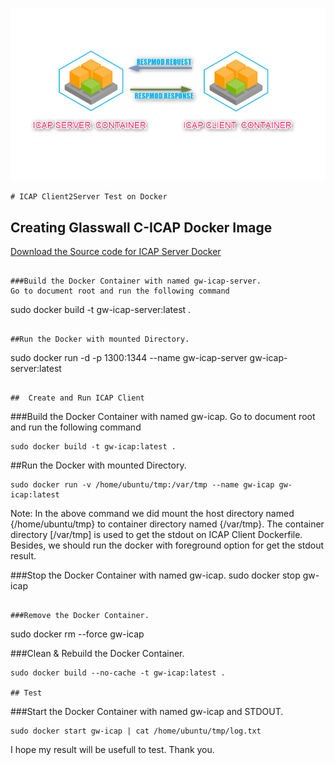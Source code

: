 ![ICAP Client2Server Test](./logo.png)
```
# ICAP Client2Server Test on Docker
```
## Creating Glasswall C-ICAP Docker Image
[Download the Source code for ICAP Server Docker](https://github.com/filetrust/c-icap)

```

###Build the Docker Container with named gw-icap-server.
Go to document root and run the following command

```
sudo docker build -t gw-icap-server:latest .

```

##Run the Docker with mounted Directory.
```
sudo docker run -d -p 1300:1344 --name gw-icap-server gw-icap-server:latest

```

##  Create and Run ICAP Client

```
###Build the Docker Container with named gw-icap.
Go to document root and run the following command
```
sudo docker build -t gw-icap:latest .

```

##Run the Docker with mounted Directory.
```
sudo docker run -v /home/ubuntu/tmp:/var/tmp --name gw-icap gw-icap:latest
```
Note: In the above command we did mount the host directory named {/home/ubuntu/tmp} to container directory named {/var/tmp}.
      The container directory [/var/tmp] is used to get the stdout on ICAP Client Dockerfile.
      Besides, we should run the docker with foreground option for get the stdout result. 


###Stop the Docker Container with named gw-icap.
sudo docker stop gw-icap
```

###Remove the Docker Container.
```
sudo docker rm --force gw-icap

###Clean & Rebuild the Docker Container.
```
sudo docker build --no-cache -t gw-icap:latest .

## Test
```
###Start the Docker Container with named gw-icap and STDOUT.
```
sudo docker start gw-icap | cat /home/ubuntu/tmp/log.txt
```
I hope my result will be usefull to test.
Thank you.
